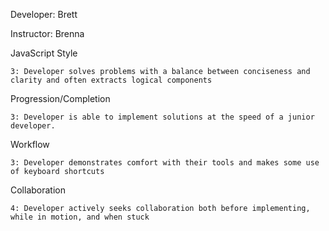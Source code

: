 Developer: Brett

Instructor: Brenna

JavaScript Style

    3: Developer solves problems with a balance between conciseness and clarity and often extracts logical components

Progression/Completion

    3: Developer is able to implement solutions at the speed of a junior developer.

Workflow

    3: Developer demonstrates comfort with their tools and makes some use of keyboard shortcuts

Collaboration

    4: Developer actively seeks collaboration both before implementing, while in motion, and when stuck
